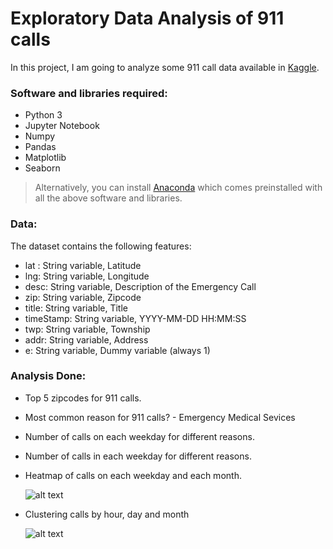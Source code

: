 # Exploratory Data Analysis of 911 calls

In this project, I am going to analyze some 911 call data available in [Kaggle](https://www.kaggle.com/mchirico/montcoalert). 

### Software and libraries required:

  * Python 3
  * Jupyter Notebook
  * Numpy
  * Pandas
  * Matplotlib
  * Seaborn

 > Alternatively, you can install [Anaconda](https://www.anaconda.com/download/) which comes preinstalled with all the above software and libraries.

### Data:

The dataset contains the following features:

  + lat : String variable, Latitude
  + lng: String variable, Longitude
  + desc: String variable, Description of the Emergency Call
  + zip: String variable, Zipcode
  + title: String variable, Title
  + timeStamp: String variable, YYYY-MM-DD HH:MM:SS
  + twp: String variable, Township
  + addr: String variable, Address
  + e: String variable, Dummy variable (always 1)

### Analysis Done:

  - Top 5 zipcodes for 911 calls.
  - Most common reason for 911 calls? - Emergency Medical Sevices
  - Number of calls on each weekday for different reasons.
  - Number of calls in each weekday for different reasons.
  - Heatmap of calls on each weekday and each month.
    
     ![alt text](https://github.com/VamsiMohanRamineedi/Exploratory_Data_Analysis_911_Calls_Data/blob/master/Images/HeatMap.PNG 'Most calls between 4 p.m. to 6 p.m.')

  - Clustering calls by hour, day and month

     ![alt text](https://github.com/VamsiMohanRamineedi/Exploratory_Data_Analysis_911_Calls_Data/blob/master/Images/ClusterMap.PNG)










